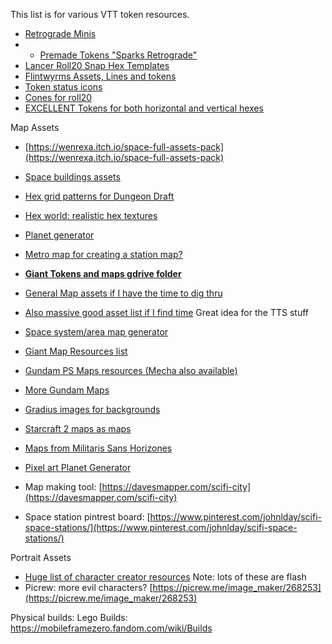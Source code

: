 This list is for various VTT token resources.

- [Retrograde Minis](https://www.retrogrademinis.com/)
- - [Premade Tokens "Sparks Retrograde"](https://drive.google.com/drive/folders/1Ism2uXJDr4cJN7rRGZ99LdAeUCZZ-hOW)
- [Lancer Roll20 Snap Hex Templates](https://imgur.com/a/555jzDc)
- [Flintwyrms Assets, Lines and tokens](https://drive.google.com/drive/folders/14Yd_tNCBtqVgCUp5kDDFOjOfYuwNvne1)
- [Token status icons](https://drive.google.com/drive/folders/1bY1GPvCP3jNajtXSElm40VM_REH5eQ6i)
- [Cones for roll20](https://drive.google.com/drive/folders/1ggVFu9gf6epfJ9JtVXwrNV04M_N2VDHh)
- [EXCELLENT Tokens for both horizontal and vertical hexes](https://drive.google.com/drive/folders/1q-e9yqcXGT_PNe4-kU3XB1lB_AtQQ_gD)

Map Assets

- [https://wenrexa.itch.io/space-full-assets-pack](https://wenrexa.itch.io/space-full-assets-pack)

- [Space buildings assets](https://wenrexa.itch.io/space-full-assets-pack)
- [Hex grid patterns for Dungeon Draft](https://cartographyassets.com/assets/5577/hex-grid-patterns/)
- [Hex world: realistic hex textures](https://deepomega.itch.io/hex-world)
- [Planet generator](https://zarkonnen.itch.io/planet-generator)
- [Metro map for creating a station map?](https://metromapmaker.com/)
- [**Giant Tokens and maps gdrive folder**](https://drive.google.com/drive/folders/1zw2UoA3dA_bFH2AbK0c1rhtd7VLLnQFs)
- [General Map assets if I have the time to dig thru](https://opengameart.org/)
- [Also massive good asset list if I find time](https://kenney.nl/assets) Great idea for the TTS stuff
- [Space system/area map generator](https://sectorswithoutnumber.com/)
- [Giant Map Resources list](https://docs.google.com/spreadsheets/d/1fHFj72mQWWq4ek0bMSQEPLKh4GrQ7G0S62fTdKeto5c/edit#gid=0)
- [Gundam PS Maps resources (Mecha also available)](https://www.spriters-resource.com/playstation_2/sdgundamggenerationwars/)
- [More Gundam Maps](https://www.spriters-resource.com/playstation_2/sdgundamggenerationspirits/)
- [Gradius images for backgrounds](https://www.spriters-resource.com/playstation_2/gradiusiiiiv/)
- [Starcraft 2 maps as maps](https://drive.google.com/drive/folders/1bhomEP80gtkOW3Ptsl87rwlzGbpKXmQc)
- [Maps from Militaris Sans Horizones](https://drive.google.com/drive/folders/1NjFe6vuFhzPjYx7iqCdy6griQSgnx2mT)
- [Pixel art Planet Generator](https://deep-fold.itch.io/pixel-planet-generator)
- Map making tool: [https://davesmapper.com/scifi-city](https://davesmapper.com/scifi-city)
- Space station pintrest board: [https://www.pinterest.com/johnlday/scifi-space-stations/](https://www.pinterest.com/johnlday/scifi-space-stations/)

Portrait Assets
- [Huge list of character creator resources](https://www.reddit.com/r/worldbuilding/comments/8e1r26/i_made_a_list_of_all_those_character_creator_games/) Note: lots of these are flash
- Picrew: more evil characters? [https://picrew.me/image_maker/268253](https://picrew.me/image_maker/268253)

Physical builds:
Lego Builds: https://mobileframezero.fandom.com/wiki/Builds
